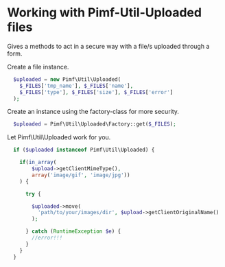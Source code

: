# Working with Pimf-Util-Uploaded files

Gives a methods to act in a secure way with a file/s uploaded through a form.

Create a file instance.

```php
  $uploaded = new Pimf\Util\Uploaded(
    $_FILES['tmp_name'], $_FILES['name'],
    $_FILES['type'], $_FILES['size'], $_FILES['error']
  );
```

Create an instance using the factory-class for more security.

```php
  $uploaded = Pimf\Util\Uploaded\Factory::get($_FILES);
```

Let Pimf\Util\Uploaded work for you.

```php
  if ($uploaded instanceof Pimf\Util\Uploaded) {

    if(in_array(
        $upload->getClientMimeType(),
        array('image/gif', 'image/jpg'))
    ) {

      try {

        $uploaded->move(
          'path/to/your/images/dir', $upload->getClientOriginalName()
        );

      } catch (RuntimeException $e) {
        //error!!!
      }
    }
  }
```
